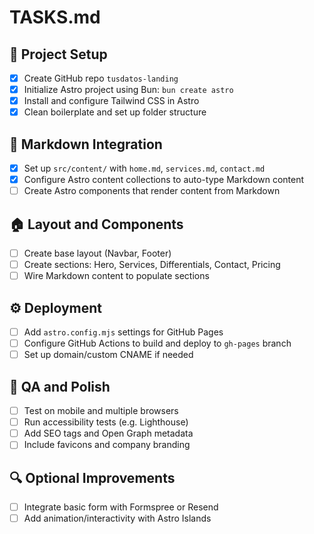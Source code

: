 # TASKS.md

## 🚀 Project Setup
- [x] Create GitHub repo `tusdatos-landing`
- [x] Initialize Astro project using Bun: `bun create astro`
- [x] Install and configure Tailwind CSS in Astro
- [x] Clean boilerplate and set up folder structure

## 📄 Markdown Integration
- [x] Set up `src/content/` with `home.md`, `services.md`, `contact.md`
- [x] Configure Astro content collections to auto-type Markdown content
- [ ] Create Astro components that render content from Markdown

## 🏠 Layout and Components
- [ ] Create base layout (Navbar, Footer)
- [ ] Create sections: Hero, Services, Differentials, Contact, Pricing
- [ ] Wire Markdown content to populate sections

## ⚙️ Deployment
- [ ] Add `astro.config.mjs` settings for GitHub Pages
- [ ] Configure GitHub Actions to build and deploy to `gh-pages` branch
- [ ] Set up domain/custom CNAME if needed

## 🔧 QA and Polish
- [ ] Test on mobile and multiple browsers
- [ ] Run accessibility tests (e.g. Lighthouse)
- [ ] Add SEO tags and Open Graph metadata
- [ ] Include favicons and company branding

## 🔍 Optional Improvements
- [ ] Integrate basic form with Formspree or Resend
- [ ] Add animation/interactivity with Astro Islands